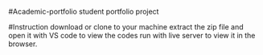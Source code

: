 #Academic-portfolio
student portfolio project

#Instruction
download or clone to your machine
extract the zip file and open it with VS code to view the codes
run with live server to view it in the browser.
